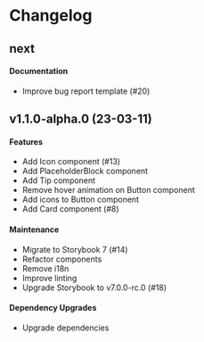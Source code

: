 # Changelog

## next

#### Documentation

- Improve bug report template (#20)

## v1.1.0-alpha.0 (23-03-11)

#### Features

- Add Icon component (#13)
- Add PlaceholderBlock component
- Add Tip component
- Remove hover animation on Button component
- Add icons to Button component
- Add Card component (#8)

#### Maintenance

- Migrate to Storybook 7 (#14)
- Refactor components
- Remove i18n
- Improve linting
- Upgrade Storybook to v7.0.0-rc.0 (#18)

#### Dependency Upgrades

- Upgrade dependencies
